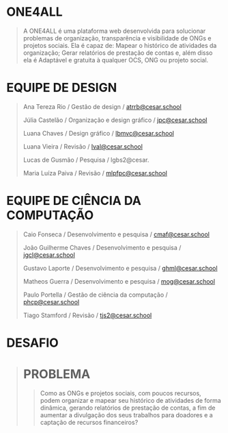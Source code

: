 # ONE4ALL 

> A ONE4ALL é uma plataforma web desenvolvida para solucionar problemas de organização, 
transparência e visibilidade de ONGs e projetos sociais. Ela é capaz de: Mapear o histórico 
de atividades da organização; Gerar relatórios de prestação de contas e, além disso ela é 
Adaptável e gratuita à qualquer OCS, ONG ou projeto social.



# EQUIPE DE DESIGN
> Ana Tereza Rio / Gestão de design / atrrb@cesar.school
>
> Júlia Castelão / Organização e design gráfico / jpc@cesar.school
>
> Luana Chaves / Design gráfico / lbmvc@cesar.school
>
> Luana Vieira / Revisão / lval@cesar.school
>
> Lucas de Gusmão / Pesquisa / lgbs2@cesar.
>
> Maria Luíza Paiva / Revisão / mlpfpc@cesar.school


# EQUIPE DE CIÊNCIA DA COMPUTAÇÃO
> Caio Fonseca / Desenvolvimento e pesquisa / cmaf@cesar.school
>
> João Guilherme Chaves / Desenvolvimento e pesquisa / jgcl@cesar.school
>
> Gustavo Laporte / Desenvolvimento e pesquisa / ghml@cesar.school
>
> Matheos Guerra / Desenvolvimento e pesquisa / mog@cesar.school
>
> Paulo Portella / Gestão de ciência da computação / phcp@cesar.school
>
> Tiago Stamford / Revisão / tjs2@cesar.school


# DESAFIO
> # PROBLEMA
> > Como as ONGs e projetos sociais, com poucos recursos, podem organizar e mapear seu histórico de atividades de forma dinâmica, gerando relatórios de prestação de contas, a fim de aumentar a divulgação dos seus trabalhos para doadores e a captação de recursos financeiros?
